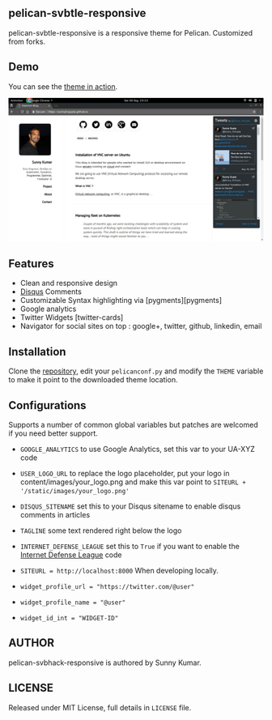 ## pelican-svbtle-responsive

pelican-svbtle-responsive is a responsive theme for Pelican. Customized from forks.

## Demo

You can see the [theme in action](https://sunnykrgupta.github.io/).

![screenshot](screenshot.png)


## Features

- Clean and responsive design
- [Disqus](https://disqus.com/) Comments
- Customizable Syntax highlighting via [pygments][pygments]
- Google analytics
- Twitter Widgets [twitter-cards]
- Navigator for social sites on top : google+, twitter, github, linkedin, email

[Twitter-Widgets]: https://dev.twitter.com/web/embedded-timelines


## Installation

Clone the [repository](https://github.com/sunnykrGupta/pelican-svbhack-responsive), edit your `pelicanconf.py` and modify the `THEME` variable to make it point to the downloaded theme location.


## Configurations

Supports a number of common global variables but patches are welcomed if you need better support.

- `GOOGLE_ANALYTICS` to use Google Analytics, set this var to your UA-XYZ code

- `USER_LOGO_URL` to replace the logo placeholder, put your logo in content/images/your_logo.png and make this var point to `SITEURL + '/static/images/your_logo.png'`

- `DISQUS_SITENAME` set this to your Disqus sitename to enable disqus comments in articles

- `TAGLINE` some text rendered right below the logo

- `INTERNET_DEFENSE_LEAGUE` set this to `True` if you want to enable the [Internet Defense League](http://internetdefenseleague.org) code

-  `SITEURL = http://localhost:8000` When developing locally.

-  `widget_profile_url = "https://twitter.com/@user"`
-  `widget_profile_name = "@user"`
-  `widget_id_int = "WIDGET-ID"`



## AUTHOR

pelican-svbhack-responsive is authored by Sunny Kumar.

## LICENSE

Released under MIT License, full details in `LICENSE` file.
